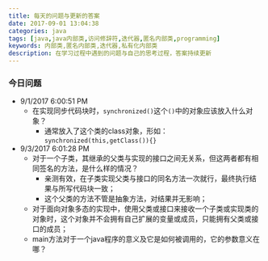 ```yaml
---
title: 每天的问题与更新的答案
date: 2017-09-01 13:04:38
categories: java
tags: [java,java内部类,访问修辞符,迭代器,匿名内部类,programming]
keywords: 内部类,匿名内部类,迭代器,私有化内部类
description: 在学习过程中遇到的问题与自己的思考过程，答案持续更新
---
```

### 今日问题 ###


- 9/1/2017 6:00:51 PM 
	- 在实现同步代码块时，`synchronized()`这个`()`中的对象应该放入什么对象？
		- 通常放入了这个类的class对象，形如：`synchronized(this,getClass()){}`
- 9/3/2017 6:01:28 PM 
	- 对于一个子类，其继承的父类与实现的接口之间无关系，但这两者都有相同签名的方法，是什么样的情况？
		- 亲测有效，在子类实现父类与接口的同名方法一次就行，最终执行结果与所写代码块一致；
		- 这个父类的方法不管是抽象方法，对结果并无影响；
	- 对于面向对象多态的实现中，使用父类或接口来接收一个子类或实现类的对象时，这个对象并不会拥有自己扩展的变量或成员，只能拥有父类或接口的成员；
	- main方法对于一个java程序的意义及它是如何被调用的，它的参数意义在哪？